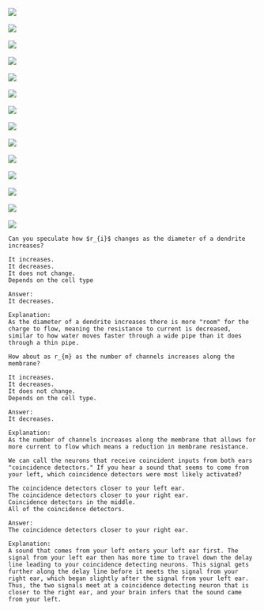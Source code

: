 ![](http://geekresearchlab.net/coursera/neuro/dend-1.jpg)<br><br>
![](http://geekresearchlab.net/coursera/neuro/dend-2.jpg)<br><br>
![](http://geekresearchlab.net/coursera/neuro/dend-3.jpg)<br><br>
![](http://geekresearchlab.net/coursera/neuro/dend-4.jpg)<br><br>
![](http://geekresearchlab.net/coursera/neuro/dend-5.jpg)<br><br>
![](http://geekresearchlab.net/coursera/neuro/dend-6.jpg)<br><br>
![](http://geekresearchlab.net/coursera/neuro/dend-7.jpg)<br><br>
![](http://geekresearchlab.net/coursera/neuro/dend-8.jpg)<br><br>
![](http://geekresearchlab.net/coursera/neuro/dend-9.jpg)<br><br>
![](http://geekresearchlab.net/coursera/neuro/dend-10.jpg)<br><br>
![](http://geekresearchlab.net/coursera/neuro/dend-11.jpg)<br><br>
![](http://geekresearchlab.net/coursera/neuro/dend-12.jpg)<br><br>
![](http://geekresearchlab.net/coursera/neuro/dend-13.jpg)<br><br>
![](http://geekresearchlab.net/coursera/neuro/dend-14.jpg)<br>

```
Can you speculate how $r_{i}$ changes as the diameter of a dendrite increases?

It increases.
It decreases.
It does not change.
Depends on the cell type

Answer:
It decreases.

Explanation:
As the diameter of a dendrite increases there is more "room" for the charge to flow, meaning the resistance to current is decreased, similar to how water moves faster through a wide pipe than it does through a thin pipe.
```

```
How about as r_{m} as the number of channels increases along the membrane?

It increases.
It decreases.
It does not change.
Depends on the cell type.

Answer:
It decreases.

Explanation:
As the number of channels increases along the membrane that allows for more current to flow which means a reduction in membrane resistance.
```

```
We can call the neurons that receive coincident inputs from both ears "coincidence detectors." If you hear a sound that seems to come from your left, which coincidence detectors were most likely activated?

The coincidence detectors closer to your left ear.
The coincidence detectors closer to your right ear.
Coincidence detectors in the middle.
All of the coincidence detectors.

Answer:
The coincidence detectors closer to your right ear.

Explanation:
A sound that comes from your left enters your left ear first. The signal from your left ear then has more time to travel down the delay line leading to your coincidence detecting neurons. This signal gets further along the delay line before it meets the signal from your right ear, which began slightly after the signal from your left ear. Thus, the two signals meet at a coincidence detecting neuron that is closer to the right ear, and your brain infers that the sound came from your left.
```

